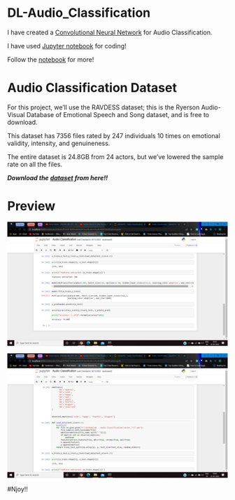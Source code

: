 # DL-Audio_Classification

I have created a [Convolutional Neural Network]() for Audio Classification.

I have used [Jupyter notebook]() for coding!

Follow the [notebook]() for more!

# Audio Classification Dataset

For this project, we’ll use the RAVDESS dataset; this is the Ryerson Audio-Visual Database of Emotional Speech and Song dataset, and is free to download.

This dataset has 7356 files rated by 247 individuals 10 times on emotional validity, intensity, and genuineness.

The entire dataset is 24.8GB from 24 actors, but we’ve lowered the sample rate on all the files.

***Download the [dataset]() from here!!***


# Preview

![Image1](https://github.com/Anuragtsl/DL-Audio_Classification/blob/main/images/1.png)

![Image2](https://github.com/Anuragtsl/DL-Audio_Classification/blob/main/images/2.png)


#Njoy!!
